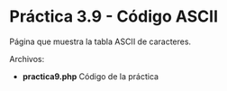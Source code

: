 # Práctica 3.9 - Código ASCII

Página que muestra la tabla ASCII de caracteres.

Archivos:
* **practica9.php** Código de la práctica